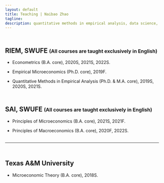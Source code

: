 ```yaml
---
layout: default
title: Teaching | Naibao Zhao
tagline: 
description: quantitative methods in empirical analysis, data science, and labor economics.
---
```

<!--
<div class="navbar">
    <div class="navbar-inner">
        <ul class="nav">
            <li><a href="#current">current courses</a></li>
            <li><a href="#shortcourses">short courses</a></li>
            <li><a href="#misc">misc lectures</a></li>
            <li><a href="#old">former courses</a></li>
        </ul>
    </div>
</div> -->
## <a name="instructor"></a> <br/> RIEM, SWUFE <font size ="3">(All courses are taught exclusively in English)</font>

- Econometrics (B.A. core), 2020S, 2021S, 2022S.<br/> <!-- <code>[syllabus]</code><br/> -->

- Empirical Microeconomics (Ph.D. core), 2019F.<br/> <!-- <code>[syllabus]</code><br/> -->

- Quantitative Methods in Empirical Analysis (Ph.D. & M.A. core), 2019S, 2020S, 2021S. <br/> <!-- <code>[syllabus]</code><br/> -->

<!-- - Data Scientist with R (MA), Spring 2019. <br/>
<code>[syllabus]</code><br/><br/> -->

## <a name="instructor"></a> <br/> SAI, SWUFE <font size ="3">(All courses are taught exclusively in English)</font>

- Principles of Microeconomics (B.A. core), 2021S, 2021F. <br/> <!-- <code>[syllabus]</code><br/> -->

- Principles of Macroeconomics (B.A. core), 2020F, 2022S.<br/><br/> <!-- <code>[syllabus]</code><br/> -->


---
## <a name="instructor"></a> <br/> Texas A&M University

- Microeconomic Theory (B.A. core), 2018S. <br/><br/>
<!-- <code>[syllabus]</code><br/><br/> -->

<!--
#### <a name="instructor"></a>recitation instructor

<!-- - ECON 630: Microeconomic Theory II (PhD core), Texas A&M University, Spring 2015. <br/>

<!-- - ECMT 463: Introduction to Econometrics (undergraduate), Texas A&M University, Fall 2017. <br/>

<!-- - ECMT 461: Economic Data Analysis (undergraduate), Texas A&M University, Fall 2016, Spring 2017. <br/><br/> -->

<!--
#### <a name="ta"></a>teaching assistant

<!-- - ECON 675: Capstone (MS core), Texas A&M University, 2014-2015. <br/>

<!-- - ECON 311: Money and Banking (undergraduate), Texas A&M University, 2013-2014. <br/>

<!-- - ECON 202: Principles of Economics (undergraduate), Texas A&M University, 2013-2014. <br/><br/> -->
